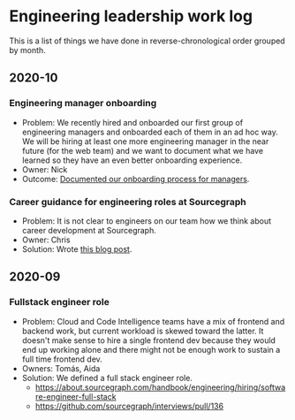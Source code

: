 # Engineering leadership work log

This is a list of things we have done in reverse-chronological order grouped by month.

## 2020-10

### Engineering manager onboarding

- Problem: We recently hired and onboarded our first group of engineering managers and onboarded each of them in an ad hoc way. We will be hiring at least one more engineering manager in the near future (for the web team) and we want to document what we have learned so they have an even better onboarding experience.
- Owner: Nick
- Outcome: [Documented our onboarding process for managers](https://about.sourcegraph.com/handbook/engineering/onboarding/engineering-manager-onboarding).

### Career guidance for engineering roles at Sourcegraph

- Problem: It is not clear to engineers on our team how we think about career development at Sourcegraph.
- Owner: Chris
- Solution: Wrote [this blog post](https://about.sourcegraph.com/blog/software-engineer-career-paths/).

## 2020-09

### Fullstack engineer role

- Problem: Cloud and Code Intelligence teams have a mix of frontend and backend work, but current workload is skewed toward the latter. It doesn't make sense to hire a single frontend dev because they would end up working alone and there might not be enough work to sustain a full time frontend dev.
- Owners: Tomás, Aida
- Solution: We defined a full stack engineer role.
  - https://about.sourcegraph.com/handbook/engineering/hiring/software-engineer-full-stack
  - https://github.com/sourcegraph/interviews/pull/136
